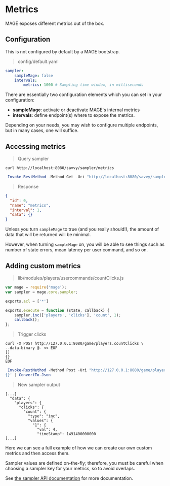 # Metrics

MAGE exposes different metrics out of the box.

## Configuration

<aside class="notice">
This is not configured by default by a MAGE bootstrap.
</aside>

> config/default.yaml

```yaml
sampler:
    sampleMage: false
    intervals:
        metrics: 1000 # Sampling time window, in milliseconds
```

There are essentially two configuration elements which you can set
in your configuration:

  * **sampleMage**: activate or deactivate MAGE's internal metrics
  * **intervals**: define endpoint(s) where to expose the metrics.

Depending on your needs, you may wish to configure multiple endpoints, but
in many cases, one will suffice.

## Accessing metrics

> Query sampler

```shell
curl http://localhost:8080/savvy/sampler/metrics
```

```powershell
 Invoke-RestMethod -Method Get -Uri "http://localhost:8080/savvy/sampler/metrics" | ConvertTo-Json
```

> Response

```json
{
  "id": 0,
  "name": "metrics",
  "interval": 1,
  "data": {}
}
```

Unless you turn `sampleMage` to true (and you really should!), the amount
of data that will be returned will be minimal.

However, when turning `sampleMage` on, you will be able to see things such as number
of state errors, mean latency per user command, and so on.

## Adding custom metrics

> lib/modules/players/usercommands/countClicks.js

```javascript
var mage = require('mage');
var sampler = mage.core.sampler;

exports.acl = ['*']

exports.execute = function (state, callback) {
	sampler.inc(['players', 'clicks'], 'count', 1);
	callback();
};
```

> Trigger clicks

```shell
curl -X POST http://127.0.0.1:8080/game/players.countClicks \
--data-binary @- << EOF
[]
{}
EOF
```

```powershell
 Invoke-RestMethod -Method Post -Uri "http://127.0.0.1:8080/game/players.countClicks" -Body '[]
{}' | ConvertTo-Json
```

> New sampler output

```plaintext
[...]
  "data": {
    "players": {
      "clicks": {
        "count": {
          "type": "inc",
          "values": {
            "1": {
              "val": 4,
              "timeStamp": 1491400000000
[...]
```

Here we can see a full example of how we can create our own custom metrics and then
access them.

Sampler values are defined on-the-fly; therefore, you must be careful when
choosing a sampler key for your metrics, so to avoid overlaps.

See [the sampler API documentation](./api/interfaces/imagecore.html#sampler) for more documentation.
